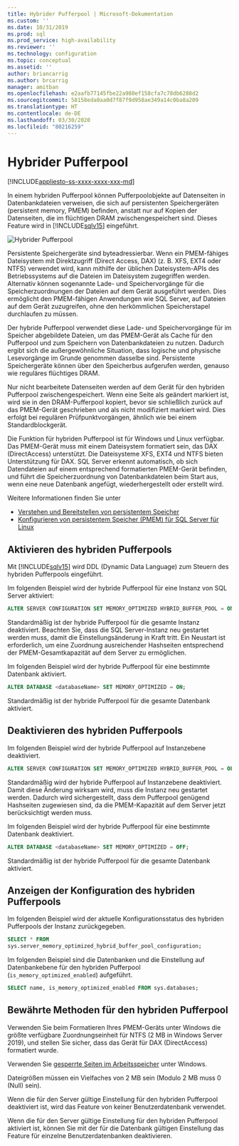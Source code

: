```yaml
---
title: Hybrider Pufferpool | Microsoft-Dokumentation
ms.custom: ''
ms.date: 10/31/2019
ms.prod: sql
ms.prod_service: high-availability
ms.reviewer: ''
ms.technology: configuration
ms.topic: conceptual
ms.assetid: ''
author: briancarrig
ms.author: brcarrig
manager: amitban
ms.openlocfilehash: e2aafb77145fbe22a980ef158cfa7c78db6288d2
ms.sourcegitcommit: 58158eda0aa0d7f87f9d958ae349a14c0ba8a209
ms.translationtype: HT
ms.contentlocale: de-DE
ms.lasthandoff: 03/30/2020
ms.locfileid: "80216259"
---
```

# <a name="hybrid-buffer-pool"></a>Hybrider Pufferpool
[!INCLUDE[appliesto-ss-xxxx-xxxx-xxx-md](../../includes/appliesto-ss-xxxx-xxxx-xxx-md.md)]

In einem hybriden Pufferpool können Pufferpoolobjekte auf Datenseiten in Datenbankdateien verweisen, die sich auf persistenten Speichergeräten (persistent memory, PMEM) befinden, anstatt nur auf Kopien der Datenseiten, die im flüchtigen DRAM zwischengespeichert sind. Dieses Feature wird in [!INCLUDE[sqlv15](../../includes/sssqlv15-md.md)] eingeführt.

![Hybrider Pufferpool](./media/hybrid-buffer-pool.png)

Persistente Speichergeräte sind byteadressierbar. Wenn ein PMEM-fähiges Dateisystem mit Direktzugriff (Direct Access, DAX) (z. B. XFS, EXT4 oder NTFS) verwendet wird, kann mithilfe der üblichen Dateisystem-APIs des Betriebssystems auf die Dateien im Dateisystem zugegriffen werden. Alternativ können sogenannte Lade- und Speichervorgänge für die Speicherzuordnungen der Dateien auf dem Gerät ausgeführt werden. Dies ermöglicht den PMEM-fähigen Anwendungen wie SQL Server, auf Dateien auf dem Gerät zuzugreifen, ohne den herkömmlichen Speicherstapel durchlaufen zu müssen.

Der hybride Pufferpool verwendet diese Lade- und Speichervorgänge für im Speicher abgebildete Dateien, um das PMEM-Gerät als Cache für den Pufferpool und zum Speichern von Datenbankdateien zu nutzen. Dadurch ergibt sich die außergewöhnliche Situation, dass logische und physische Lesevorgänge im Grunde genommen dasselbe sind. Persistente Speichergeräte können über den Speicherbus aufgerufen werden, genauso wie reguläres flüchtiges DRAM.

Nur nicht bearbeitete Datenseiten werden auf dem Gerät für den hybriden Pufferpool zwischengespeichert. Wenn eine Seite als geändert markiert ist, wird sie in den DRAM-Pufferpool kopiert, bevor sie schließlich zurück auf das PMEM-Gerät geschrieben und als nicht modifiziert markiert wird. Dies erfolgt bei regulären Prüfpunktvorgängen, ähnlich wie bei einem Standardblockgerät.

Die Funktion für hybriden Pufferpool ist für Windows und Linux verfügbar. Das PMEM-Gerät muss mit einem Dateisystem formatiert sein, das DAX (DirectAccess) unterstützt. Die Dateisysteme XFS, EXT4 und NTFS bieten Unterstützung für DAX. SQL Server erkennt automatisch, ob sich Datendateien auf einem entsprechend formatierten PMEM-Gerät befinden, und führt die Speicherzuordnung von Datenbankdateien beim Start aus, wenn eine neue Datenbank angefügt, wiederhergestellt oder erstellt wird.

Weitere Informationen finden Sie unter

* [Verstehen und Bereitstellen von persistentem Speicher](/windows-server/storage/storage-spaces/deploy-pmem/)
* [Konfigurieren von persistentem Speicher (PMEM) für SQL Server für Linux](../../linux/sql-server-linux-configure-pmem.md)


## <a name="enable-hybrid-buffer-pool"></a>Aktivieren des hybriden Pufferpools

Mit [!INCLUDE[sqlv15](../../includes/sssqlv15-md.md)] wird DDL (Dynamic Data Language) zum Steuern des hybriden Pufferpools eingeführt.

Im folgenden Beispiel wird der hybride Pufferpool für eine Instanz von SQL Server aktiviert:

```sql
ALTER SERVER CONFIGURATION SET MEMORY_OPTIMIZED HYBRID_BUFFER_POOL = ON;
```

Standardmäßig ist der hybride Pufferpool für die gesamte Instanz deaktiviert. Beachten Sie, dass die SQL Server-Instanz neu gestartet werden muss, damit die Einstellungsänderung in Kraft tritt. Ein Neustart ist erforderlich, um eine Zuordnung ausreichender Hashseiten entsprechend der PMEM-Gesamtkapazität auf dem Server zu ermöglichen.

Im folgenden Beispiel wird der hybride Pufferpool für eine bestimmte Datenbank aktiviert.

```sql
ALTER DATABASE <databaseName> SET MEMORY_OPTIMIZED = ON;
```

Standardmäßig ist der hybride Pufferpool für die gesamte Datenbank aktiviert.

## <a name="disable-hybrid-buffer-pool"></a>Deaktivieren des hybriden Pufferpools

Im folgenden Beispiel wird der hybride Pufferpool auf Instanzebene deaktiviert.

```sql
ALTER SERVER CONFIGURATION SET MEMORY_OPTIMIZED HYBRID_BUFFER_POOL = OFF;
```

Standardmäßig wird der hybride Pufferpool auf Instanzebene deaktiviert. Damit diese Änderung wirksam wird, muss die Instanz neu gestartet werden. Dadurch wird sichergestellt, dass dem Pufferpool genügend Hashseiten zugewiesen sind, da die PMEM-Kapazität auf dem Server jetzt berücksichtigt werden muss.

Im folgenden Beispiel wird der hybride Pufferpool für eine bestimmte Datenbank deaktiviert.

```sql
ALTER DATABASE <databaseName> SET MEMORY_OPTIMIZED = OFF;
```

Standardmäßig ist der hybride Pufferpool für die gesamte Datenbank aktiviert.

## <a name="view-hybrid-buffer-pool-configuration"></a>Anzeigen der Konfiguration des hybriden Pufferpools

Im folgenden Beispiel wird der aktuelle Konfigurationsstatus des hybriden Pufferpools der Instanz zurückgegeben.

```sql
SELECT * FROM
sys.server_memory_optimized_hybrid_buffer_pool_configuration;
```

Im folgenden Beispiel sind die Datenbanken und die Einstellung auf Datenbankebene für den hybriden Pufferpool (`is_memory_optimized_enabled`) aufgeführt.

```sql
SELECT name, is_memory_optimized_enabled FROM sys.databases;
```

## <a name="best-practices-for-hybrid-buffer-pool"></a>Bewährte Methoden für den hybriden Pufferpool

Verwenden Sie beim Formatieren Ihres PMEM-Geräts unter Windows die größte verfügbare Zuordnungseinheit für NTFS (2 MB in Windows Server 2019), und stellen Sie sicher, dass das Gerät für DAX (DirectAccess) formatiert wurde.

Verwenden Sie [gesperrte Seiten im Arbeitsspeicher](./enable-the-lock-pages-in-memory-option-windows.md) unter Windows.

Dateigrößen müssen ein Vielfaches von 2 MB sein (Modulo 2 MB muss 0 (Null) sein).

Wenn die für den Server gültige Einstellung für den hybriden Pufferpool deaktiviert ist, wird das Feature von keiner Benutzerdatenbank verwendet.

Wenn die für den Server gültige Einstellung für den hybriden Pufferpool aktiviert ist, können Sie mit der für die Datenbank gültigen Einstellung das Feature für einzelne Benutzerdatenbanken deaktivieren.
